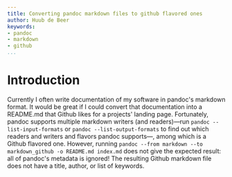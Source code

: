 ```yaml
---
title: Converting pandoc markdown files to github flavored ones
author: Huub de Beer
keywords:
- pandoc
- markdown
- github
...
```


# Introduction

Currently I often write documentation of my software in pandoc's markdown
format. It would be great if I could convert that documentation into a
README.md that Github likes for a projects' landing page. Fortunately, pandoc
supports multiple markdown writers (and readers)—run `pandoc
--list-input-formats` or `pandoc --list-output-formats` to find out which
readers and writers and flavors pandoc supports—, among which is a Github
flavored one. However, running `pandoc --from markdown --to markdown_github -o
README.md index.md` does not give the expected result: all of pandoc's
metadata is ignored! The resulting Github markdown file does not have a title,
author, or list of keywords. 
